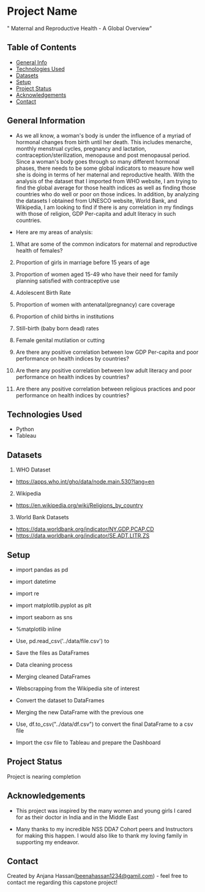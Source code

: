 # Project Name

" Maternal and Reproductive Health - A Global Overview"


## Table of Contents
* [General Info](#general-information)
* [Technologies Used](#technologies-used)
* [Datasets](#datasets)
* [Setup](#setup)
* [Project Status](#project-status)
* [Acknowledgements](#acknowledgements)
* [Contact](#contact)

## General Information
- As we all know, a woman's body is under the influence of a myriad of hormonal changes from birth until her death. This includes menarche, monthly menstrual cycles, pregnancy and lactation, contraception/sterilization, menopause and post menopausal period. Since a woman's body goes through so many different hormonal phases, there needs to be some global indicators to measure how well she is doing in terms of her maternal and reproductive health. With the analysis of the dataset that I imported from WHO website, I am trying to find the global average for those health indices as well as finding those countries who do well or poor on those indices. In addition, by analyzing the datasets I obtained from UNESCO website, World Bank, and Wikipedia, I am looking to find if there is any correlation in my findings with those of religion, GDP Per-capita and adult literacy in such countries.

- Here are my areas of analysis:

1. What are some of the common indicators for maternal and reproductive health of females?

1. Proportion of girls in marriage  before 15 years of age

2. Proportion of women aged 15-49 who have their need for family planning satisfied with contraceptive use

3. Adolescent Birth Rate

4. Proportion of women with antenatal(pregnancy) care coverage

5. Proportion of child births in institutions

6. Still-birth (baby born dead) rates

7. Female genital mutilation or cutting

8. Are there any positive correlation between low GDP Per-capita and poor performance on health indices by countries?

9. Are there any positive correlation between low adult literacy and poor performance on health indices by countries?

10. Are there any positive correlation between religious practices and poor performance on health indices by countries?

## Technologies Used

- Python
- Tableau

## Datasets
1. WHO Dataset
- https://apps.who.int/gho/data/node.main.530?lang=en
2. Wikipedia
- https://en.wikipedia.org/wiki/Religions_by_country
3. World Bank Datasets
- https://data.worldbank.org/indicator/NY.GDP.PCAP.CD
- https://data.worldbank.org/indicator/SE.ADT.LITR.ZS

## Setup
- import pandas as pd
- import datetime
- import re
- import matplotlib.pyplot as plt
- import seaborn as sns
- %matplotlib inline

- Use, pd.read_csv('../data/file.csv') to
- Save the files as DataFrames
- Data cleaning process
- Merging cleaned DataFrames
- Webscrapping from the Wikipedia site of interest
- Convert the dataset to DataFrames
- Merging the new DataFrame with the previous one
- Use, df.to_csv("../data/df.csv") to convert the final DataFrame to a csv file
- Import the csv file to Tableau and prepare the Dashboard


## Project Status
Project is nearing completion

## Acknowledgements

- This project was inspired by the many women and young girls I cared for as their doctor in India and in the Middle East

- Many thanks to my incredible NSS DDA7 Cohort peers and Instructors for making this happen. I would also like to thank my loving family in supporting my endeavor.


## Contact
Created by Anjana Hassan(beenahassan1234@gamil.com) - feel free to contact me regarding this capstone project!


<!-- Optional -->
<!-- ## License -->
<!-- This project is open source and available under the [... License](). -->

<!-- You don't have to include all sections - just the one's relevant to your project -->
